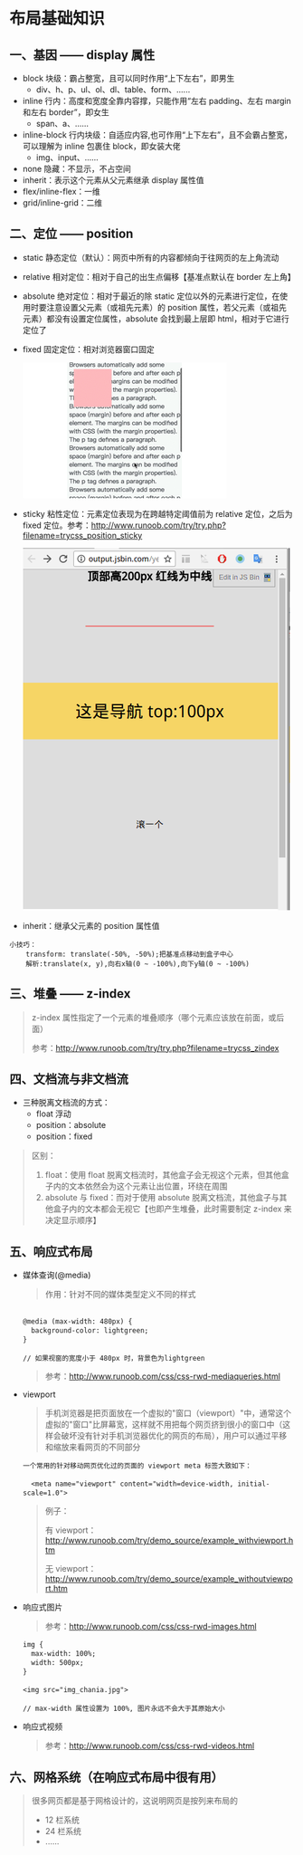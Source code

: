 # 布局基础知识

## 一、基因 —— display 属性

- block 块级：霸占整宽，且可以同时作用“上下左右”，即男生
  - div、h、p、ul、ol、dl、table、form、......
- inline 行内：高度和宽度全靠内容撑，只能作用“左右 padding、左右 margin 和左右 border”，即女生
  - span、a、......
- inline-block 行内块级：自适应内容,也可作用“上下左右”，且不会霸占整宽，可以理解为 inline 包裹住 block，即女装大佬
  - img、input、......
- none 隐藏：不显示，不占空间
- inherit：表示这个元素从父元素继承 display 属性值
- flex/inline-flex：一维
- grid/inline-grid：二维

## 二、定位 —— position

- static 静态定位（默认）：网页中所有的内容都倾向于往网页的左上角流动
- relative 相对定位：相对于自己的出生点偏移【基准点默认在 border 左上角】
- absolute 绝对定位：相对于最近的除 static 定位以外的元素进行定位，在使用时要注意设置父元素（或祖先元素）的 position 属性，若父元素（或祖先元素）都没有设置定位属性，absolute 会找到最上层即 html，相对于它进行定位了
- fixed 固定定位：相对浏览器窗口固定

  ![404](images/fixed固定定位.gif)

- sticky 粘性定位：元素定位表现为在跨越特定阈值前为 relative 定位，之后为 fixed 定位。参考：http://www.runoob.com/try/try.php?filename=trycss_position_sticky

  ![404](images/sticky粘性定位.gif)

- inherit：继承父元素的 position 属性值

```
小技巧：
    transform: translate(-50%, -50%);把基准点移动到盒子中心
    解析:translate(x, y),向右x轴(0 ~ -100%),向下y轴(0 ~ -100%)
```

## 三、堆叠 —— z-index

> z-index 属性指定了一个元素的堆叠顺序（哪个元素应该放在前面，或后面）
>
> 参考：http://www.runoob.com/try/try.php?filename=trycss_zindex

## 四、文档流与非文档流

- 三种脱离文档流的方式：
  - float 浮动
  - position：absolute
  - position：fixed

> 区别：
>
> 1. float：使用 float 脱离文档流时，其他盒子会无视这个元素，但其他盒子内的文本依然会为这个元素让出位置，环绕在周围
> 2. absolute 与 fixed：而对于使用 absolute 脱离文档流，其他盒子与其他盒子内的文本都会无视它【也即产生堆叠，此时需要制定 z-index 来决定显示顺序】

## 五、响应式布局

- 媒体查询(@media)

  > 作用：针对不同的媒体类型定义不同的样式

  ```

  @media (max-width: 480px) {
    background-color: lightgreen;
  }

  // 如果视窗的宽度小于 480px 时，背景色为lightgreen
  ```

  > 参考：http://www.runoob.com/css/css-rwd-mediaqueries.html

- viewport

  > 手机浏览器是把页面放在一个虚拟的"窗口（viewport）"中，通常这个虚拟的"窗口"比屏幕宽，这样就不用把每个网页挤到很小的窗口中（这样会破坏没有针对手机浏览器优化的网页的布局），用户可以通过平移和缩放来看网页的不同部分

  ```
  一个常用的针对移动网页优化过的页面的 viewport meta 标签大致如下：

    <meta name="viewport" content="width=device-width, initial-scale=1.0">
  ```

  > 例子：
  >
  > 有 viewport：http://www.runoob.com/try/demo_source/example_withviewport.htm
  >
  > 无 viewport：http://www.runoob.com/try/demo_source/example_withoutviewport.htm

- 响应式图片

  > 参考：http://www.runoob.com/css/css-rwd-images.html

  ```
  img {
    max-width: 100%;
    width: 500px;
  }

  <img src="img_chania.jpg">

  // max-width 属性设置为 100%, 图片永远不会大于其原始大小
  ```

- 响应式视频

  > 参考：http://www.runoob.com/css/css-rwd-videos.html

## 六、网格系统（在响应式布局中很有用）

> 很多网页都是基于网格设计的，这说明网页是按列来布局的
>
> - 12 栏系统
> - 24 栏系统
> - ......
